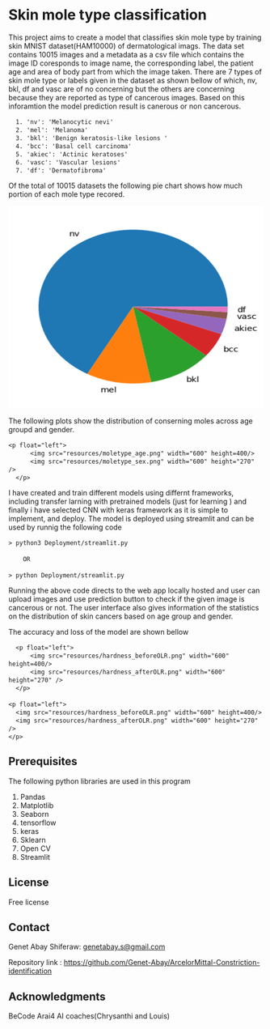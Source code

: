 # Skin mole type classification

This project aims to create a model that classifies skin mole type by training skin MNIST dataset(HAM10000) of dermatological imags.
The data set contains 10015 images and a metadata as a csv file which contains the image ID coresponds to image name, the corresponding label, the patient age and area of body part from which the image taken.
There are 7 types of skin mole type or labels given in the dataset as shown bellow of which, nv, bkl, df and vasc are of no concerning but the others are concerning because they are reported as type of cancerous images. Based on this inforamtion the model prediction result is canerous or non cancerous.

      1. 'nv': 'Melanocytic nevi'
      2. 'mel': 'Melanoma'
      3. 'bkl': 'Benign keratosis-like lesions '
      4. 'bcc': 'Basal cell carcinoma'
      5. 'akiec': 'Actinic keratoses'
      6. 'vasc': 'Vascular lesions'
      7. 'df': 'Dermatofibroma'

Of the total of 10015 datasets the following pie chart shows how much portion of each mole type recored.

      
<img src="resources/pie.png" width="600" height=400/> 
   

The following plots show the distribution of conserning moles across age groupd and gender.

    <p float="left">
          <img src="resources/moletype_age.png" width="600" height=400/> 
          <img src="resources/moletype_sex.png" width="600" height="270" />   
      </p>

I have created and train different models using differnt frameworks, including transfer larning with pretrained models (just for learning ) and finally i have selected CNN with keras framework as it is simple to implement, and deploy. The model is deployed using streamlit and can be used by runnig the following code

    > python3 Deployment/streamlit.py 

        OR

    > python Deployment/streamlit.py 

Running the above code directs to the web app locally hosted and user can upload images and use prediction button to check if the given image is cancerous or not. The user interface also gives information of the statistics on the distribution of skin cancers based on age group and gender.

The accuracy and loss of the model are shown bellow

      <p float="left">
          <img src="resources/hardness_beforeOLR.png" width="600" height=400/> 
          <img src="resources/hardness_afterOLR.png" width="600" height="270" />   
      </p>

    <p float="left">
      <img src="resources/hardness_beforeOLR.png" width="600" height=400/> 
      <img src="resources/hardness_afterOLR.png" width="600" height="270" />   
    </p>
    
        

## Prerequisites
 
The following python libraries are used in this program
  1. Pandas
  2. Matplotlib
  3. Seaborn
  4. tensorflow
  5. keras
  5. Sklearn
  7. Open CV
  8. Streamlit
 
	
## License

Free license

## Contact

Genet Abay Shiferaw: genetabay.s@gmail.com

Repository link : https://github.com/Genet-Abay/ArcelorMittal-Constriction-identification


## Acknowledgments

BeCode Arai4 AI coaches(Chrysanthi and Louis)
